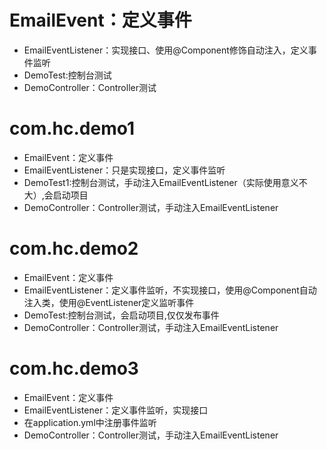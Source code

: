 # EmailEvent：定义事件
- EmailEventListener：实现接口、使用@Component修饰自动注入，定义事件监听
- DemoTest:控制台测试 
- DemoController：Controller测试

# com.hc.demo1
- EmailEvent：定义事件
- EmailEventListener：只是实现接口，定义事件监听
- DemoTest1:控制台测试，手动注入EmailEventListener（实际使用意义不大）,会启动项目
- DemoController：Controller测试，手动注入EmailEventListener

# com.hc.demo2
- EmailEvent：定义事件
- EmailEventListener：定义事件监听，不实现接口，使用@Component自动注入类，使用@EventListener定义监听事件
- DemoTest:控制台测试，会启动项目,仅仅发布事件
- DemoController：Controller测试，手动注入EmailEventListener

# com.hc.demo3
- EmailEvent：定义事件
- EmailEventListener：定义事件监听，实现接口
- 在application.yml中注册事件监听
- DemoController：Controller测试，手动注入EmailEventListener